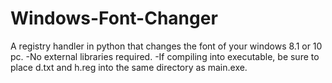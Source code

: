 # Windows-Font-Changer
A registry handler in python that changes the font of your windows 8.1 or 10 pc.
-No external libraries required.
-If compiling into executable, be sure to place d.txt and h.reg into the same directory as main.exe.

